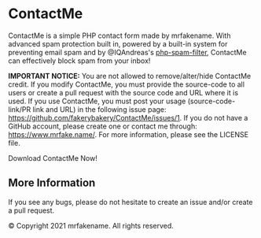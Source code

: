 # ContactMe
ContactMe is a simple PHP contact form made by mrfakename. With advanced spam protection built in, powered by a built-in system for preventing email spam and by @IQAndreas's [php-spam-filter](https://github.com/IQAndreas/php-spam-filter), ContactMe can effectively block spam from your inbox!

**IMPORTANT NOTICE:**
You are not allowed to remove/alter/hide ContactMe credit. If you modify ContactMe, you must provide the source-code to all users or create a pull request with the source code and URL where it is used.
If you use ContactMe, you must post your usage (source-code-link/PR link and URL) in the following issue page:
https://github.com/fakerybakery/ContactMe/issues/1.
If you do not have a GitHub account, please create one or contact me through: https://www.mrfake.name/.
For more information, please see the LICENSE file.

Download ContactMe Now!

## More Information
If you see any bugs, please do not hesitate to create an issue and/or create a pull request.

©️ Copyright 2021 mrfakename. All rights reserved.
